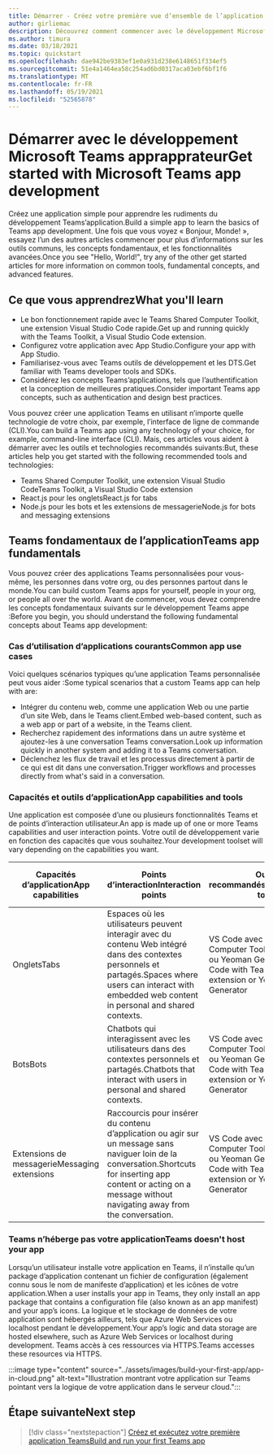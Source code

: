```yaml
---
title: Démarrer - Créez votre première vue d’ensemble de l’application et vos conditions préalables
author: girliemac
description: Découvrez comment commencer avec le développement Microsoft Teams’applications et configurer votre environnement.
ms.author: timura
ms.date: 03/18/2021
ms.topic: quickstart
ms.openlocfilehash: dae942be9383ef1e0a931d238e6148651f334ef5
ms.sourcegitcommit: 51e4a1464ea58c254ad6bd0317aca03ebf6bf1f6
ms.translationtype: MT
ms.contentlocale: fr-FR
ms.lasthandoff: 05/19/2021
ms.locfileid: "52565878"
---
```

# <a name="get-started-with-microsoft-teams-app-development"></a><span data-ttu-id="64fba-103">Démarrer avec le développement Microsoft Teams apprapprateur</span><span class="sxs-lookup"><span data-stu-id="64fba-103">Get started with Microsoft Teams app development</span></span>

<span data-ttu-id="64fba-104">Créez une application simple pour apprendre les rudiments du développement Teams’application.</span><span class="sxs-lookup"><span data-stu-id="64fba-104">Build a simple app to learn the basics of Teams app development.</span></span> <span data-ttu-id="64fba-105">Une fois que vous voyez « Bonjour, Monde! », essayez l’un des autres articles commencer pour plus d’informations sur les outils communs, les concepts fondamentaux, et les fonctionnalités avancées.</span><span class="sxs-lookup"><span data-stu-id="64fba-105">Once you see "Hello, World!", try any of the other get started articles for more information on common tools, fundamental concepts, and advanced features.</span></span>



## <a name="what-youll-learn"></a><span data-ttu-id="64fba-106">Ce que vous apprendrez</span><span class="sxs-lookup"><span data-stu-id="64fba-106">What you'll learn</span></span>

* <span data-ttu-id="64fba-107">Le bon fonctionnement rapide avec le Teams Shared Computer Toolkit, une extension Visual Studio Code rapide.</span><span class="sxs-lookup"><span data-stu-id="64fba-107">Get up and running quickly with the Teams Toolkit, a Visual Studio Code extension.</span></span> 
* <span data-ttu-id="64fba-108">Configurez votre application avec App Studio.</span><span class="sxs-lookup"><span data-stu-id="64fba-108">Configure your app with App Studio.</span></span>
* <span data-ttu-id="64fba-109">Familiarisez-vous avec Teams outils de développement et les DTS.</span><span class="sxs-lookup"><span data-stu-id="64fba-109">Get familiar with Teams developer tools and SDKs.</span></span>
* <span data-ttu-id="64fba-110">Considérez les concepts Teams’applications, tels que l’authentification et la conception de meilleures pratiques.</span><span class="sxs-lookup"><span data-stu-id="64fba-110">Consider important Teams app concepts, such as authentication and design best practices.</span></span>

<span data-ttu-id="64fba-111">Vous pouvez créer une application Teams en utilisant n’importe quelle technologie de votre choix, par exemple, l’interface de ligne de commande (CLI).</span><span class="sxs-lookup"><span data-stu-id="64fba-111">You can build a Teams app using any technology of your choice, for example, command-line interface (CLI).</span></span> <span data-ttu-id="64fba-112">Mais, ces articles vous aident à démarrer avec les outils et technologies recommandés suivants:</span><span class="sxs-lookup"><span data-stu-id="64fba-112">But, these articles help you get started with the following recommended tools and technologies:</span></span>

* <span data-ttu-id="64fba-113">Teams Shared Computer Toolkit, une extension Visual Studio Code</span><span class="sxs-lookup"><span data-stu-id="64fba-113">Teams Toolkit, a Visual Studio Code extension</span></span>
* <span data-ttu-id="64fba-114">React.js pour les onglets</span><span class="sxs-lookup"><span data-stu-id="64fba-114">React.js for tabs</span></span>
* <span data-ttu-id="64fba-115">Node.js pour les bots et les extensions de messagerie</span><span class="sxs-lookup"><span data-stu-id="64fba-115">Node.js for bots and messaging extensions</span></span>


## <a name="teams-app-fundamentals"></a><span data-ttu-id="64fba-116">Teams fondamentaux de l’application</span><span class="sxs-lookup"><span data-stu-id="64fba-116">Teams app fundamentals</span></span>

<span data-ttu-id="64fba-117">Vous pouvez créer des applications Teams personnalisées pour vous-même, les personnes dans votre org, ou des personnes partout dans le monde.</span><span class="sxs-lookup"><span data-stu-id="64fba-117">You can build custom Teams apps for yourself, people in your org, or people all over the world.</span></span> <span data-ttu-id="64fba-118">Avant de commencer, vous devez comprendre les concepts fondamentaux suivants sur le développement Teams appe :</span><span class="sxs-lookup"><span data-stu-id="64fba-118">Before you begin, you should understand the following fundamental concepts about Teams app development:</span></span>

### <a name="common-app-use-cases"></a><span data-ttu-id="64fba-119">Cas d’utilisation d’applications courants</span><span class="sxs-lookup"><span data-stu-id="64fba-119">Common app use cases</span></span>

<span data-ttu-id="64fba-120">Voici quelques scénarios typiques qu’une application Teams personnalisée peut vous aider :</span><span class="sxs-lookup"><span data-stu-id="64fba-120">Some typical scenarios that a custom Teams app can help with are:</span></span>

* <span data-ttu-id="64fba-121">Intégrer du contenu web, comme une application Web ou une partie d’un site Web, dans le Teams client.</span><span class="sxs-lookup"><span data-stu-id="64fba-121">Embed web-based content, such as a web app or part of a website, in the Teams client.</span></span>
* <span data-ttu-id="64fba-122">Recherchez rapidement des informations dans un autre système et ajoutez-les à une conversation Teams conversation.</span><span class="sxs-lookup"><span data-stu-id="64fba-122">Look up information quickly in another system and adding it to a Teams conversation.</span></span>
* <span data-ttu-id="64fba-123">Déclenchez les flux de travail et les processus directement à partir de ce qui est dit dans une conversation.</span><span class="sxs-lookup"><span data-stu-id="64fba-123">Trigger workflows and processes directly from what's said in a conversation.</span></span>

### <a name="app-capabilities-and-tools"></a><span data-ttu-id="64fba-124">Capacités et outils d’application</span><span class="sxs-lookup"><span data-stu-id="64fba-124">App capabilities and tools</span></span>

<span data-ttu-id="64fba-125">Une application est composée d’une ou plusieurs fonctionnalités Teams et de points d’interaction utilisateur.</span><span class="sxs-lookup"><span data-stu-id="64fba-125">An app is made up of one or more Teams capabilities and user interaction points.</span></span> <span data-ttu-id="64fba-126">Votre outil de développement varie en fonction des capacités que vous souhaitez.</span><span class="sxs-lookup"><span data-stu-id="64fba-126">Your development toolset will vary depending on the capabilities you want.</span></span>

| <span data-ttu-id="64fba-127">**Capacités d’application**</span><span class="sxs-lookup"><span data-stu-id="64fba-127">**App capabilities**</span></span>| <span data-ttu-id="64fba-128">**Points d’interaction**</span><span class="sxs-lookup"><span data-stu-id="64fba-128">**Interaction points**</span></span> | <span data-ttu-id="64fba-129">**Outils recommandés**</span><span class="sxs-lookup"><span data-stu-id="64fba-129">**Recommended tools**</span></span> | <span data-ttu-id="64fba-130">**Kits de développement logiciel (SDK)**</span><span class="sxs-lookup"><span data-stu-id="64fba-130">**SDKs**</span></span> | <span data-ttu-id="64fba-131">**Piles technologiques**</span><span class="sxs-lookup"><span data-stu-id="64fba-131">**Technology stacks**</span></span> |
|--------|--------|--------|--------|--------|
| <span data-ttu-id="64fba-132">Onglets</span><span class="sxs-lookup"><span data-stu-id="64fba-132">Tabs</span></span> | <span data-ttu-id="64fba-133">Espaces où les utilisateurs peuvent interagir avec du contenu Web intégré dans des contextes personnels et partagés.</span><span class="sxs-lookup"><span data-stu-id="64fba-133">Spaces where users can interact with embedded web content in personal and shared contexts.</span></span> | <span data-ttu-id="64fba-134">VS Code avec Teams Shared Computer Toolkit extension ou Yeoman Generator</span><span class="sxs-lookup"><span data-stu-id="64fba-134">VS Code with Teams Toolkit extension or Yeoman Generator</span></span> | <span data-ttu-id="64fba-135">Kit de développement logiciel client JavaScript Teams</span><span class="sxs-lookup"><span data-stu-id="64fba-135">Teams JavaScript client SDK</span></span> | <span data-ttu-id="64fba-136">Technologies Web générales (HTML, CSS et JavaScript) ou React.js</span><span class="sxs-lookup"><span data-stu-id="64fba-136">General web technologies (HTML, CSS, and JavaScript) or React.js</span></span> |
| <span data-ttu-id="64fba-137">Bots</span><span class="sxs-lookup"><span data-stu-id="64fba-137">Bots</span></span> | <span data-ttu-id="64fba-138">Chatbots qui interagissent avec les utilisateurs dans des contextes personnels et partagés.</span><span class="sxs-lookup"><span data-stu-id="64fba-138">Chatbots that interact with users in personal and shared contexts.</span></span> | <span data-ttu-id="64fba-139">VS Code avec Teams Shared Computer Toolkit extension ou Yeoman Generator</span><span class="sxs-lookup"><span data-stu-id="64fba-139">VS Code with Teams Toolkit extension or Yeoman Generator</span></span> | <span data-ttu-id="64fba-140">Cadre bot SDK</span><span class="sxs-lookup"><span data-stu-id="64fba-140">Bot Framework SDK</span></span> | <span data-ttu-id="64fba-141">Node.js, C#, ou Python</span><span class="sxs-lookup"><span data-stu-id="64fba-141">Node.js, C#, or Python</span></span> | 
| <span data-ttu-id="64fba-142">Extensions de messagerie</span><span class="sxs-lookup"><span data-stu-id="64fba-142">Messaging extensions</span></span> | <span data-ttu-id="64fba-143">Raccourcis pour insérer du contenu d’application ou agir sur un message sans naviguer loin de la conversation.</span><span class="sxs-lookup"><span data-stu-id="64fba-143">Shortcuts for inserting app content or acting on a message without navigating away from the conversation.</span></span> | <span data-ttu-id="64fba-144">VS Code avec Teams Shared Computer Toolkit extension ou Yeoman Generator</span><span class="sxs-lookup"><span data-stu-id="64fba-144">VS Code with Teams Toolkit extension or Yeoman Generator</span></span> | <span data-ttu-id="64fba-145">Cadre bot SDK</span><span class="sxs-lookup"><span data-stu-id="64fba-145">Bot Framework SDK</span></span> | <span data-ttu-id="64fba-146">Node.js, C#, ou Python</span><span class="sxs-lookup"><span data-stu-id="64fba-146">Node.js, C#, or Python</span></span> |

### <a name="teams-doesnt-host-your-app"></a><span data-ttu-id="64fba-147">Teams n’héberge pas votre application</span><span class="sxs-lookup"><span data-stu-id="64fba-147">Teams doesn't host your app</span></span>

<span data-ttu-id="64fba-148">Lorsqu’un utilisateur installe votre application en Teams, il n’installe qu’un package d’application contenant un fichier de configuration (également connu sous le nom de manifeste d’application) et les icônes de votre application.</span><span class="sxs-lookup"><span data-stu-id="64fba-148">When a user installs your app in Teams, they only install an app package that contains a configuration file (also known as an app manifest) and your app’s icons.</span></span> <span data-ttu-id="64fba-149">La logique et le stockage de données de votre application sont hébergés ailleurs, tels que Azure Web Services ou localhost pendant le développement.</span><span class="sxs-lookup"><span data-stu-id="64fba-149">Your app’s logic and data storage are hosted elsewhere, such as Azure Web Services or localhost during development.</span></span> <span data-ttu-id="64fba-150">Teams accès à ces ressources via HTTPS.</span><span class="sxs-lookup"><span data-stu-id="64fba-150">Teams accesses these resources via HTTPS.</span></span>

:::image type="content" source="../assets/images/build-your-first-app/app-in-cloud.png" alt-text="Illustration montrant votre application sur Teams pointant vers la logique de votre application dans le serveur cloud.":::

## <a name="next-step"></a><span data-ttu-id="64fba-152">Étape suivante</span><span class="sxs-lookup"><span data-stu-id="64fba-152">Next step</span></span>

> [!div class="nextstepaction"]
> [<span data-ttu-id="64fba-153">Créez et exécutez votre première application Teams</span><span class="sxs-lookup"><span data-stu-id="64fba-153">Build and run your first Teams app</span></span>](../build-your-first-app/build-and-run.md)
